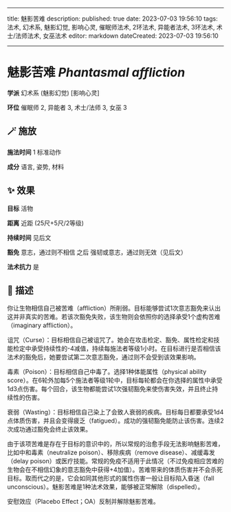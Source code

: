 
---
title: 魅影苦难
description: 
published: true
date: 2023-07-03 19:56:10
tags: 法术, 幻术系, 魅影幻觉, 影响心灵, 催眠师法术, 2环法术, 异能者法术, 3环法术, 术士/法师法术, 女巫法术
editor: markdown
dateCreated: 2023-07-03 19:56:10

---

# **魅影苦难** *Phantasmal affliction*

**学派** 幻术系 (魅影幻觉) \[影响心灵\] 

**环位** 催眠师 2, 异能者 3, 术士/法师 3, 女巫 3

## 🪄 施放

**施法时间** 1 标准动作

**成分** 语言, 姿势, 材料

## ✨ 效果 

**目标** 活物 

**距离** 近距 (25尺+5尺/2等级)  

**持续时间** 见后文 

**豁免** 意志，通过则不相信 之后 强韧或意志，通过则无效（见后文）

**法术抗力** 是

## 📖 描述

你让生物相信自己被苦难（affliction）所削弱。目标能够尝试1次意志豁免来认出这并非真实的苦难。若该次豁免失败，该生物则会依照你的选择承受1个虚构苦难（imaginary affliction）。

诅咒（Curse）：目标相信自己被诅咒了。她会在攻击检定、豁免、属性检定和技能检定中承受持续性的-4减值，持续每施法者等级1小时。在目标进行是否相信该法术的豁免后，她要尝试第二次意志豁免，通过则不会受到该效果影响。

毒素（Poison）：目标相信自己中毒了。选择1种体能属性（physical ability score）。在6轮外加每5个施法者等级1轮中，目标每轮都会在你选择的属性中承受1d3点伤害。每个回合，该生物都能尝试1次强韧豁免来使伤害失效，并且终止持续性的伤害。

衰弱（Wasting）：目标相信自己染上了会致人衰弱的疾病。目标每日都要承受1d4点体质伤害，并且会变得疲乏（fatigued）。成功的强韧豁免能防止该伤害。连续2次成功通过豁免会终止该效果。

由于该项苦难是存在于目标的意识中的，所以常规的治愈手段无法影响魅影苦难，比如中和毒素（neutralize poison）、移除疾病（remove disease）、减缓毒发（delay poison）或医疗技能。常规的免疫不适用于此情况（不过免疫相应苦难的生物会在不相信幻象的意志豁免中获得+4加值）。苦难带来的体质伤害并不会杀死目标。取而代之的是，它会如同其他形式的属性伤害一般让目标陷入昏迷（fall unconscious）。魅影苦难是1种法术效果，能够被正常解除（dispelled）。

安慰效应（Placebo Effect；OA）反制并解除魅影苦难。
    